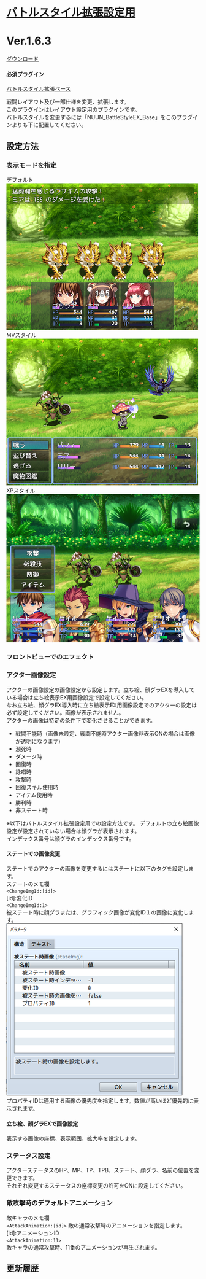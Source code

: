 # [バトルスタイル拡張設定用](https://raw.githubusercontent.com/nuun888/MZ/master/NUUN_BattleStyleEX.js)
# Ver.1.6.3
[ダウンロード](https://raw.githubusercontent.com/nuun888/MZ/master/NUUN_BattleStyleEX.js)
#### 必須プラグイン
[バトルスタイル拡張ベース](https://raw.githubusercontent.com/nuun888/MZ/master/BattleStyleEX_Base.js)  

戦闘レイアウト及び一部仕様を変更、拡張します。  
このプラグインはレイアウト設定用のプラグインです。  
バトルスタイルを変更するには「NUUN_BattleStyleEX_Base」をこのプラグインよりも下に配置してください。  

## 設定方法
### 表示モードを指定
デフォルト  
![画像](img/BattleStyleEX4.png)  
MVスタイル  
![画像](img/BattleStyleEX3.png)  
XPスタイル  
![画像](img/BattleStyleEX2.png)  

### フロントビューでのエフェクト


### アクター画像設定
アクターの画像設定の画像設定から設定します。立ち絵、顔グラEXを導入している場合は立ち絵表示EX用画像設定で設定してください。  
なお立ち絵、顔グラEX導入時に立ち絵表示EX用画像設定でのアクターの設定は必ず設定してください。画像が表示されません。  
アクターの画像は特定の条件下で変化させることができます。  
 * 戦闘不能時（画像未設定、戦闘不能時アクター画像非表示ONの場合は画像が透明になります)  
 * 瀕死時
 * ダメージ時
 * 回復時
 * 詠唱時
 * 攻撃時
 * 回復スキル使用時
 * アイテム使用時
 * 勝利時
 * 非ステート時

※以下はバトルスタイル拡張設定用での設定方法です。
デフォルトの立ち絵画像設定が設定されていない場合は顔グラが表示されます。  
インデックス番号は顔グラのインデックス番号です。

#### ステートでの画像変更
ステートでのアクターの画像を変更するにはステートに以下のタグを設定します。  
ステートのメモ欄  
`<ChangeImgId:[id]>`  
[id]:変化ID  
`<ChangeImgId:1>`  
被ステート時に顔グラまたは、グラフィック画像が変化ID１の画像に変化します。  
![画像](img/BattleStyleEX1.png)   
プロパティIDは適用する画像の優先度を指定します。数値が高いほど優先的に表示されます。  

#### 立ち絵、顔グラEXで画像設定
表示する画像の座標、表示範囲、拡大率を設定します。

### ステータス設定
アクターステータスのHP、MP、TP、TPB、ステート、顔グラ、名前の位置を変更できます。  
それぞれ変更するステータスの座標変更の許可をONに設定してください。  

### 敵攻撃時のデフォルトアニメーション
敵キャラのメモ欄  
`<AttackAnimation:[id]>` 敵の通常攻撃時のアニメーションを指定します。  
[id]:アニメーションID  
`<AttackAnimation:11>`  
敵キャラの通常攻撃時、11番のアニメーションが再生されます。  

## 更新履歴
